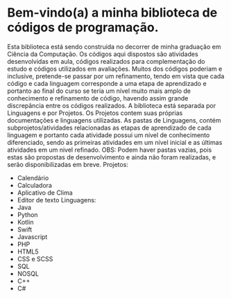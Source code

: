 # Bem-vindo(a) a minha biblioteca de códigos de programação.
Esta biblioteca está sendo construida no decorrer de minha graduação em Ciência da Computação.
Os códigos aqui dispostos são atividades desenvolvidas em aula, códigos realizados para complementação do estudo e códigos utilizados em avaliações.
Muitos dos códigos poderiam e inclusive, pretende-se passar por um refinamento, tendo em vista que cada código e cada linguagem corresponde a uma etapa de aprendizado e portanto ao final do curso se teria um nível muito mais amplo de conhecimento e refinamento de código, havendo assim grande discrepância entre os códigos realizados.
A biblioteca está separada por Linguagens e por Projetos.
Os Projetos contem suas próprias documentações e linguagens utilizadas.
As pastas de Linguagens, contém subprojetos/atividades relacionadas as etapas de aprendizado de cada linguagem e portanto cada atividade possui um nível de conhecimento diferenciado, sendo as primeiras atividades em um nível inicial e as últimas atividades em um nivel refinado.
OBS: Podem haver pastas vazias, pois estas são propostas de desenvolvimento e ainda não foram realizadas, e serão disponibilizadas em breve.
Projetos:
- Calendário
- Calculadora
- Aplicativo de Clima
- Editor de texto
Linguagens:
- Java
- Python
- Kotlin
- Swift
- Javascript
- PHP
- HTML5
- CSS e SCSS
- SQL
- NOSQL
- C++
- C#
